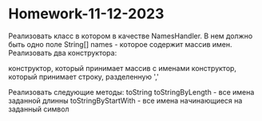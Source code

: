 # Homework-11-12-2023
 Реализовать класс в котором в качестве NamesHandler.
 В нем должно быть одно поле String[] names - которое содержит массив имен.
 Реализовать два конструктора:

 конструктор, который принимает массив с именами
 конструктор, который принимает строку, разделенную ','

 Реализовать следующие методы:
 toString
 toStringByLength - все имена заданной длинны
 toStringByStartWith - все имена начинающиеся на заданный символ
